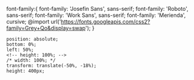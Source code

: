 font-family:{
font-family: 'Josefin Sans', sans-serif;
font-family: 'Roboto', sans-serif;
font-family: 'Work Sans', sans-serif;
font-family: 'Merienda', cursive;
@import url('https://fonts.googleapis.com/css2?family=Grey+Qo&display=swap');
}

    position: absolute;
    bottom: 0%;
    left: 50%;
    <!-- height: 100%; -->
    /* width: 100%; */
    transform: translate(-50%, -18%);
    height: 400px;